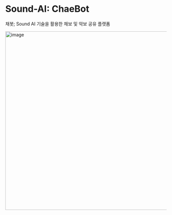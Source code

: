 # Sound-AI: ChaeBot
채봇; Sound AI 기술을 활용한 채보 및 악보 공유 플랫폼 


<img width="557" alt="image" src="https://github.com/user-attachments/assets/9f59c2cc-6a21-4854-9790-18c1dcbd4df8">
